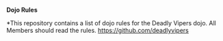 **Dojo Rules**

*This repository contains a list of dojo rules for the Deadly Vipers dojo.
All Members should read the rules. 
https://github.com/deadlyvipers
